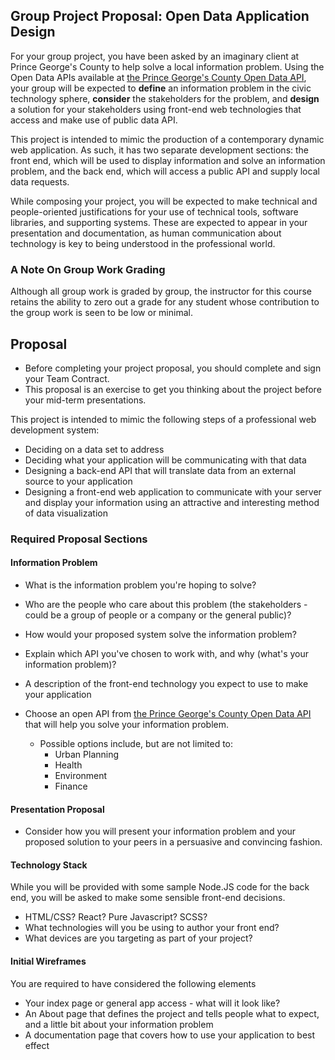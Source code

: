 ## Group Project Proposal: Open Data Application Design

For your group project, you have been asked by an imaginary client at Prince George's County to help solve a local information problem. Using the Open Data APIs available at [the Prince George's County Open Data API](https://data.princegeorgescountymd.gov), your group will be expected to **define** an information problem in the civic technology sphere, **consider** the stakeholders for the problem, and **design** a solution for your stakeholders using front-end web technologies that access and make use of public data API.

This project is intended to mimic the production of a contemporary dynamic web application. As such, it has two separate development sections: the front end, which will be used to display information and solve an information problem, and the back end, which will access a public API and supply local data requests.

While composing your project, you will be expected to make technical and people-oriented justifications for your use of technical tools, software libraries, and supporting systems. These are expected to appear in your presentation and documentation, as human communication about technology is key to being understood in the professional world.

### A Note On Group Work Grading
Although all group work is graded by group, the instructor for this course retains the ability to zero out a grade for any student whose contribution to the group work is seen to be low or minimal.

## Proposal
* Before completing your project proposal, you should complete and sign your Team Contract.
* This proposal is an exercise to get you thinking about the project before your mid-term presentations.

This project is intended to mimic the following steps of a professional web development system:

* Deciding on a data set to address
* Deciding what your application will be communicating with that data
* Designing a back-end API that will translate data from an external source to your application
* Designing a front-end web application to communicate with your server and display your information using an attractive and interesting method of data visualization

### Required Proposal Sections

#### Information Problem
* What is the information problem you're hoping to solve?
* Who are the people who care about this problem (the stakeholders - could be a group of people or a company or the general public)?
* How would your proposed system solve the information problem?
* Explain which API you've chosen to work with, and why (what's your information problem)?
* A description of the front-end technology you expect to use to make your application

* Choose an open API from [the Prince George's County Open Data API](https://data.princegeorgescountymd.gov) that will help you solve your information problem.
  * Possible options include, but are not limited to:
    * Urban Planning
    * Health
    * Environment
    * Finance

#### Presentation Proposal
* Consider how you will present your information problem and your proposed solution to your peers in a persuasive and convincing fashion.

#### Technology Stack
While you will be provided with some sample Node.JS code for the back end, you will be asked to make some sensible front-end decisions.
  
* HTML/CSS? React? Pure Javascript? SCSS?
* What technologies will you be using to author your front end?
* What devices are you targeting as part of your project?  

#### Initial Wireframes
You are required to have considered the following elements
* Your index page or general app access - what will it look like?
* An About page that defines the project and tells people what to expect, and a little bit about your information problem
* A documentation page that covers how to use your application to best effect
